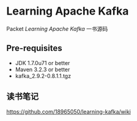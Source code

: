 Learning Apache Kafka
==============

Packet *Learning Apache Kafka* 一书源码

## Pre-requisites

- JDK 1.7.0u71 or better
- Maven 3.2.3 or better
- kafka_2.9.2-0.8.1.1.tgz

## 读书笔记
https://github.com/18965050/learning-kafka/wiki
